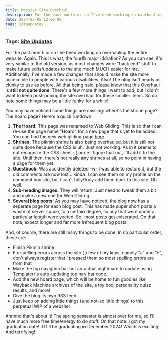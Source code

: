 ```yaml
---
title: Massive Site Overhaul
description: For the past month or so I've been working on overhauling the entire website. Again. This is what, the fourth major iddration? As you can see, it's very similar to the old version...
date: 2024-05-05 12:00:00
tags: siteupdates
---
```

### Tags: [Site Updates](/blog/tag/site-updates)
For the past month or so I've been working on overhauling the entire website. Again. This is what, the fourth major iddration? As you can see, it's very similar to the old version, as most changes were "back end" stuff to make future edits/updates to the site much MUCH easier for me. Additionally, I've made a few changes that should make the site more acceccible to people with various disabilities. Also! The blog isn't nearly as clunky to use as before. All that being said, please know that this Overhaul is **still not quite done**. There's a few more things I want to add, but I didn't want to keep post-poning the site overhaul for these smaller items. So do note some things may be a little funky for a while!

You may have noticed some things are missing: where's the shrine page? The hoard page? Here's a quick rundown.

1.  **The Hoard:** This page was renamed to Web Gliding. This is so that I can re-use the page name "Hoard" for a new page that's yet to be added. You can find the new web gliding page [here](https://your-local-grubdog.neocities.org/web-gliding).
2.  **Shrines:** The pikmin shrine is also being overhauled, but it is still not quite done because the CSS is uh. Just not working. As in it seems to not recognize the CSS sheet :,( once I figure that out, I'll add it to the site. Until then, there's not really any shrines at all, so no point in having a page for them yet.
3.  **Guestbook:** Was accidentily deleted -w- I was able to restore it, but the old comments are now lost... kinda. I can see them on my profile on the comment box site, but I can't fully/truly add them back to this site. Oh well.
4.  **Sub-heading images:** They will return! Just need to tweak them a bit and make a new one for Web Gliding.
5.  **Several blog posts:** As you may have noticed, the blog now has a seperate page for each blog post. This has made super short posts a waste of server space, to a certain degree, so any that were under a particular length were yeeted. So, most posts got eviserated. On that note, expect longer and far more infrequent blog posts!

And, of course, there are still many things to be done. In no particular order, these are:

*   Finish Pikmin shrine
*   Fix spelling errors across the site (a few of my keys, namely "a" and "e", don't always register that I pressed them so most spelling errors are from that
*   Make the top navigtion bar not an actual nightmare to update using [Templaterr's auto-updating top nav bar code](https://templaterr.neocities.org/topbar/).
*   Add the new hoard page, which will be home to fun goodies like Wayback Machine archives of the site, a toy box, personality quizz results, and more!
*   Give the blog its own RSS feed
*   Just keep on adding little things (and not-so little things) to this perpetual WIP of a website!

Annnnd that's about it! The spring semester is almost over for me, so I'll have much more free time/energy to do stuff. On that note: I got my graduation date! :D I'll be graduating in December 2024! Which is exciting! And terrifying!